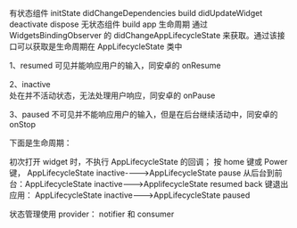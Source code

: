 有状态组件 initState didChangeDependencies build didUpdateWidget deactivate dispose
无状态组件 build
app 生命周期 通过 WidgetsBindingObserver 的 didChangeAppLifecycleState 来获取。通过该接口可以获取是生命周期在 AppLifecycleState 类中

1、resumed
可见并能响应用户的输入，同安卓的 onResume

2、inactive  
处在并不活动状态，无法处理用户响应，同安卓的 onPause

3、paused
不可见并不能响应用户的输入，但是在后台继续活动中，同安卓的 onStop

下面是生命周期：

初次打开 widget 时，不执行 AppLifecycleState 的回调；
按 home 键或 Power 键， AppLifecycleState inactive---->AppLifecycleState pause
从后台到前台：AppLifecycleState inactive--->ApplifecycleState resumed
back 键退出应用： AppLifecycleState inactive--->AppLifecycleState paused

状态管理使用 provider： notifier 和 consumer

